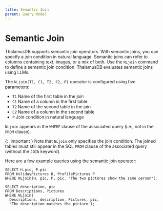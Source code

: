 ```yaml
---
title: Semantic Join
parent: Query Model
---
```

# Semantic Join

ThalamusDB supports semantic join operators. With semantic joins, you can specify a join condition in natural language. Semantic joins can refer to columns containing text, images, or a mix of both. Use the `NLjoin` command to define a semantic join condition. ThalamusDB evaluates semantic joins using LLMs.

The `NLjoin(T1, C1, T2, C2, P)` operator is configured using five parameters:
- `T1` Name of the first table in the join
- `C1` Name of a column in the first table
- `T2` Name of the second table in the join
- `C2` Name of a column in the second table
- `P` Join condition in natural language

`NLjoin` appears in the `WHERE` clause of the associated query (i.e., not in the `FROM` clause). 

{: .important }
Note that `NLjoin` only specifies the join condition. The joined tables must still appear in the SQL `FROM` clause of the associated query (without the `JOIN` keyword).

Here are a few example queries using the semantic join operator:

```
SELECT H.pic, P.pic
FROM HolidayPictures H, ProfilePictures P
WHERE NLjoin(H, pic, P, pic, 'The two pictures show the same person');
```

```
SELECT description, pic
FROM Descriptions, Pictures
WHERE NLjoin(
  Descriptions, description, Pictures, pic,
  'The description matches the picture');
```
